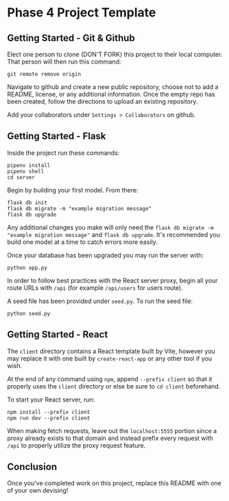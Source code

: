 # Phase 4 Project Template

## Getting Started - Git & Github

Elect one person to clone (DON'T FORK) this project to their local computer. That person will then run this command:

```
git remote remove origin
```

Navigate to github and create a new public repository, choose not to add a README, license, or any additional information. Once the empty repo has been created, follow the directions to upload an existing repository.

Add your collaborators under `Settings > Collaborators` on github.

## Getting Started - Flask

Inside the project run these commands:

```
pipenv install
pipenv shell
cd server
```

Begin by building your first model. From there:

```
flask db init
flask db migrate -m "example migration message"
flask db upgrade
```

Any additional changes you make will only need the `flask db migrate -m "example migration message"` and `flask db upgrade`. It's recommended you build one model at a time to catch errors more easily.

Once your database has been upgraded you may run the server with:

```
python app.py
```

In order to follow best practices with the React server proxy, begin all your route URLs with `/api` (for example `/api/users` for users route).

A seed file has been provided under `seed.py`. To run the seed file:

```
python seed.py
```

## Getting Started - React

The `client` directory contains a React template built by Vite, however you may replace it with one built by `create-react-app` or any other tool if you wish.

At the end of any command using `npm`, append `--prefix client` so that it properly uses the `client` directory or else be sure to `cd client` beforehand.

To start your React server, run:

```
npm install --prefix client
npm run dev --prefix client
```

When making fetch requests, leave out the `localhost:5555` portion since a proxy already exists to that domain and instead prefix every request with `/api` to properly utilize the proxy request feature.

## Conclusion

Once you've completed work on this project, replace this README with one of your own devising!